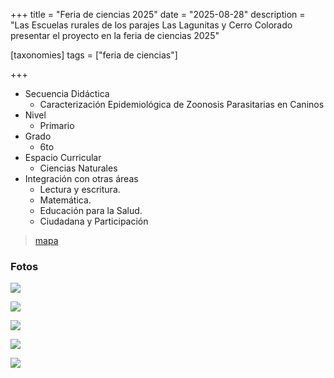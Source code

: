 +++
title = "Feria de ciencias 2025"
date = "2025-08-28"
description = "Las Escuelas rurales de los parajes Las Lagunitas y Cerro Colorado presentar el proyecto en la feria de ciencias 2025"

[taxonomies]
tags = ["feria de ciencias"]

+++

- Secuencia Didáctica
  - Caracterización Epidemiológica de Zoonosis Parasitarias en Caninos
- Nivel
  - Primario
- Grado
  - 6to
- Espacio Curricular
  - Ciencias Naturales
- Integración con otras áreas
  - Lectura y escritura.
  - Matemática.
  - Educación para la Salud.
  - Ciudadana y Participación
 
> [mapa](https://mapa.libre.net.ar/prevenir.hidatidosis/) 

### Fotos

![](https://hidatidosis.github.io/fotos/media/large/2025.08.28_feria_ciencias/feria_ciencias_01.jpeg)

![](https://hidatidosis.github.io/fotos/media/large/2025.08.28_feria_ciencias/feria_ciencias_02.jpeg)

![](https://hidatidosis.github.io/fotos/media/large/2025.08.28_feria_ciencias/feria_ciencias_03.jpeg)

![](https://hidatidosis.github.io/fotos/media/large/2025.08.28_feria_ciencias/feria_ciencias_04.jpeg)

![](https://hidatidosis.github.io/fotos/media/large/2025.08.28_feria_ciencias/feria_ciencias_05.jpeg)
